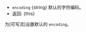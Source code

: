 <!-- YAML
added: v0.11.15
changes:
  - version: v6.1.0
    pr-url: https://github.com/nodejs/node/pull/5040
    description: This method now returns a reference to `writable`.
-->

* `encoding` {string} 默认的字符编码。
* 返回: {this}

为[可写流]设置默认的 `encoding`。


